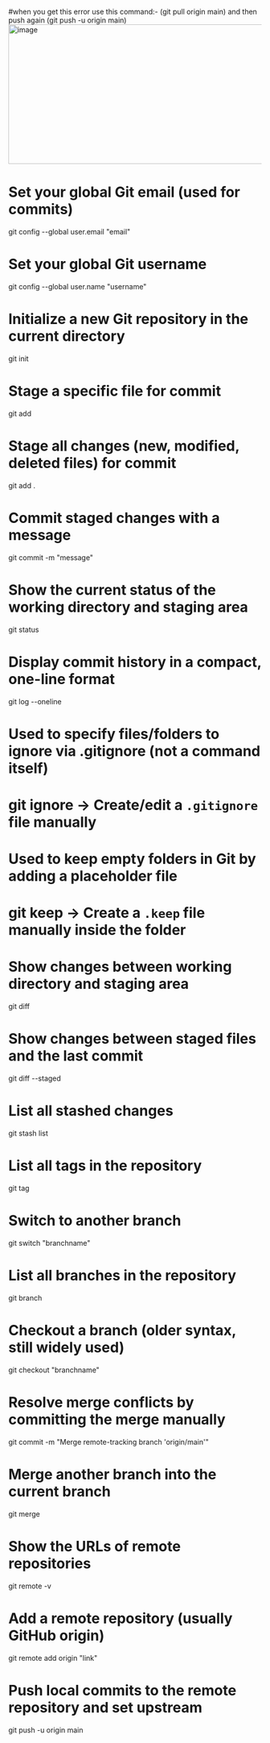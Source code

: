 #when you get this error use this command:- (git pull origin main) and then push again (git push -u origin main)
<img width="1195" height="277" alt="image" src="https://github.com/user-attachments/assets/b7a46985-9fe2-456c-884c-4f9473b74ad7" />


# Set your global Git email (used for commits)
git config --global user.email "email"

# Set your global Git username
git config --global user.name "username"

# Initialize a new Git repository in the current directory
git init

# Stage a specific file for commit
git add <filename>

# Stage all changes (new, modified, deleted files) for commit
git add .

# Commit staged changes with a message
git commit -m "message"

# Show the current status of the working directory and staging area
git status

# Display commit history in a compact, one-line format
git log --oneline

# Used to specify files/folders to ignore via .gitignore (not a command itself)
# git ignore → Create/edit a `.gitignore` file manually

# Used to keep empty folders in Git by adding a placeholder file
# git keep → Create a `.keep` file manually inside the folder

# Show changes between working directory and staging area
git diff

# Show changes between staged files and the last commit
git diff --staged

# List all stashed changes
git stash list

# List all tags in the repository
git tag

# Switch to another branch
git switch "branchname"

# List all branches in the repository
git branch

# Checkout a branch (older syntax, still widely used)
git checkout "branchname"

# Resolve merge conflicts by committing the merge manually
git commit -m "Merge remote-tracking branch 'origin/main'"

# Merge another branch into the current branch
git merge

# Show the URLs of remote repositories
git remote -v

# Add a remote repository (usually GitHub origin)
git remote add origin "link"

# Push local commits to the remote repository and set upstream
git push -u origin main
